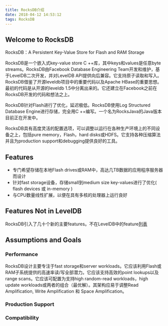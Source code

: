 ```yaml
---
title: RocksDB介绍
date: 2018-04-12 14:53:12
tags: RocksDB
---
```


## Welcome to RocksDB

RocksDB：A Persistent Key-Value Store for Flash and RAM Storage

RocksDB是一个嵌入式key-value store C ++库，其中keys和values是任意byte streams。RocksDB由Facebook Database Engineering Team开发和维护，基于LevelDB二次开发，并对LevelDB API提供向后兼容。它支持原子读取和写入。RocksDB借鉴了开源leveldb项目中的重要代码以及Apache HBase的重要思想。最初的代码是从开源的leveldb 1.5中分离出来的。它还建立在Facebook之前在RocksDB开发的代码和想法之上。

RocksDB针对Flash进行了优化，延迟极低。RocksDB使用Log Structured Database Engine进行存储，完全用C ++编写。一个名为RocksJava的Java版本目前正在开发中。

RocksDB具有高度灵活的配置选项，可以调整以运行在各种生产环境上的不同设备之上，包括pure memory，Flash，hard disks或HDFS。它支持各种压缩算法并且为production support和debugging提供良好的工具。

## Features

- 专门希望存储在本地Flash drives或RAM中，高达几TB数据的应用程序服务器而设计
- 针对fast storage设备，存储small到medium size key-values进行了优化( flash devices 或 in-memory )
- 与CPU数量线性扩展，以便在具有多核的处理器上运行良好

 ## Features Not in LevelDB

RocksDB引入了几十个新的主要features。不在LevelDB中的feature[列表](https://github.com/facebook/rocksdb/wiki/Features-Not-in-LevelDB)

## Assumptions and Goals

### Performance

RocksDB设计主要专注于fast storage和server workloads。它应该利用Flash或RAM子系统提供的高速率读/写全部潜力。它应该支持高效的point lookups以及range scans。它应该可配置为支持high random-read workloads，high update workloads或两者的组合（最优解）。其架构应易于调整Read Amplification, Write Amplification 和 Space Amplification。

### Production Support



### Compatibility


